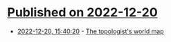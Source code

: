 # [Published on 2022-12-20](index.md)

* [2022-12-20, 15:40:20](https://lobste.rs/s/y3rvpu/topologist_s_world_map) - [The topologist's world map](https://tafc.space/qna/the-topologists-world-map/)
